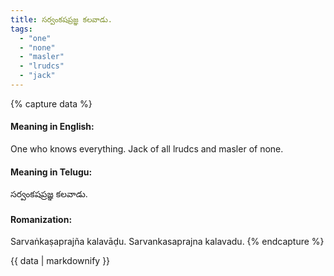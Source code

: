 ```yaml
---
title: సర్వంకషప్రజ్ఞ కలవాడు.
tags:
  - "one"
  - "none"
  - "masler"
  - "lrudcs"
  - "jack"
---
```


{% capture data %}
#### Meaning in English:
One who knows everything.
Jack of all lrudcs and masler of none.

#### Meaning in Telugu:
సర్వంకషప్రజ్ఞ కలవాడు.

#### Romanization:
Sarvaṅkaṣaprajña kalavāḍu.
Sarvankasaprajna kalavadu.
{% endcapture %}

{{ data | markdownify }}

